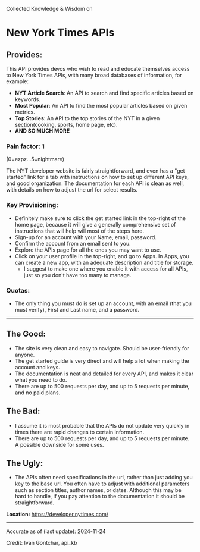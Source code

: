 Collected Knowledge & Wisdom on
# New York Times APIs

## Provides:
This API provides devos who wish to read and educate themselves access to New York Times APIs, with many broad databases of information, for example:

- **NYT Article Search**: An API to search and find specific articles based on keywords.
- **Most Popular**: An API to find the most popular articles based on given metrics.
- **Top Stories**: An API to the top stories of the NYT in a given section(cooking, sports, home page, etc).
- **AND SO MUCH MORE**

### Pain factor: 1
(0=ezpz...5=nightmare)

The NYT developer website is fairly straightforward, and even has a "get started" link for a tab with instructions on how to set up different API keys, and good organization. The documentation for each API is clean as well, with details on how to adjust the url for select results.

### Key Provisioning:     

- Definitely make sure to click the get started link in the top-right of the home page, because it will give a generally comprehensive set of instructions that will help will most of the steps here.
- Sign-up for an account with your Name, email, password.
- Confirm the account from an email sent to you.
- Explore the APIs page for all the ones you may want to use.
- Click on your user profile in the top-right, and go to Apps. In Apps, you can create a new app, with an adequate description and title for storage.
  - I suggest to make one where you enable it with access for all APIs, just so you don't have too many to manage.

### Quotas:
- The only thing you must do is set up an account, with an email (that you must verify), First and Last name, and a password.

---

## The Good:
- The site is very clean and easy to navigate. Should be user-friendly for anyone.
- The get started guide is very direct and will help a lot when making the account and keys.
- The documentation is neat and detailed for every API, and makes it clear what you need to do.
- There are up to 500 requests per day, and up to 5 requests per minute, and no paid plans.
## The Bad:
- I assume it is most probable that the APIs do not update very quickly in times there are rapid changes to certain information.
- There are up to 500 requests per day, and up to 5 requests per minute. A possible downside for some uses.
## The Ugly:
- The APIs often need specifications in the url, rather than just adding you key to the base url. You often have to adjust with additional parameters such as section titles, author names, or dates. Although this may be hard to handle, if you pay attention to the documentation it should be straightforward.


**Location:** https://developer.nytimes.com/

---

Accurate as of (last update):    2024-11-24

Credit:
Ivan Gontchar, api_kb 
